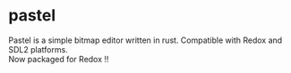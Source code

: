 # pastel
Pastel is a simple bitmap editor written in rust.  Compatible with Redox and SDL2 platforms.  
Now packaged for Redox !!
